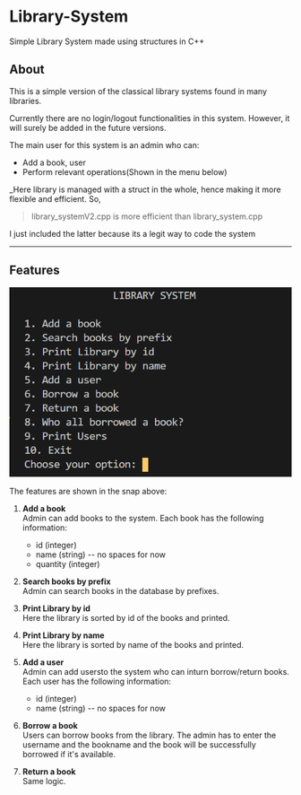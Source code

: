 # Library-System
Simple Library System made using structures in C++

## About
This is a simple version of the classical library systems found in many libraries.

Currently there are no login/logout functionalities in this system. However, it will surely be added in the future versions.

The main user for this system is an admin who can:
* Add a book, user
* Perform relevant operations(Shown in the menu below)

_Here library is managed with a struct in the whole, hence making it more flexible and efficient. So, 
> library_systemV2.cpp is more efficient than library_system.cpp

I just included the latter because its a legit way to code the system

---
## Features

![Menu Snap](snaps/menu.png)

The features are shown in the snap above:
1. **Add a book**\
Admin can add books to the system. Each book has the following information:
	* id (integer)
	* name (string) -- no spaces for now
	* quantity (integer)

2. **Search books by prefix**\
Admin can search books in the database by prefixes.

3. **Print Library by id**\
Here the library is sorted by id of the books and printed.

4. **Print Library by name**\
Here the library is sorted by name of the books and printed.

5. **Add a user**\
Admin can add usersto the system who can inturn borrow/return books. Each user has the following information:
	* id (integer)
	* name (string) -- no spaces for now

6. **Borrow a book**\
Users can borrow books from the library. The admin has to enter the username and the bookname and the book will be successfully borrowed if it's available.

7. **Return a book**\
Same logic.


